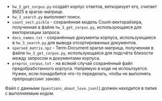 - `hw_3_get_corpus.py` создаёт корпус ответов, веткоризует его, считает BM25 в sparse-матрице.
- `hw_3_search.py` выполняет поиск.
- `count_vect.pickle` - сохранённая модель Count-векторайзера, полученная в файле `hw_3_get_corpus.py`, использующаяся для векторизации запроса.
- `docs_names.txt` - сохранённые документы корпуса, использующиеся в `hw_3_search.py` для вывода отсортированных документов.
- `sparsed_matrix.npz` - Term-Document sparse-матрица, полученная в файле `hw_3_get_corpus.py`, использующаяся для подсчёта близости между запросом и документами корпуса.
- `preproc_corpus.txt` - на всякий случай сохранённый файл предобработанного корпуса. Напрямую в коде не испоьлзуется. Нужен, если понадобится что-то переделать, чтобы не выполнять препроцессинг заново.

Файл с данными (`questions_about_love.jsonl`) должен находится в папке с выполняемым кодом.
